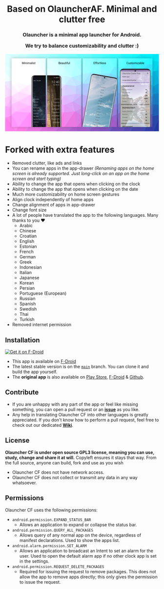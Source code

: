 <h1 align="center">Based on OlauncherAF. Minimal and clutter free</h1>  
</p><h3 align="center">Olauncher is a minimal app launcher for Android.

We try to balance customizability and clutter :)</h3>  


<img src="art/Header.png" width="1000">

# Forked with extra features

- Removed clutter, like ads and links
- You can rename apps in the app-drawer _(Renaming apps on the home screen is already supported. Just long-click on an app on the home screen and start typing)_
- Ability to change the app that opens when clicking on the clock
- Ability to change the app that opens when clicking on the date
- Much more customizability on home screen gestures
- Align clock independently of home apps
- Change alignment of apps in app-drawer
- Change font size
- A lot of people have translated the app to the following languages. Many thanks to you ❤️
  - Arabic
  - Chinese
  - Croatian
  - English
  - Estonian
  - French
  - German
  - Greek
  - Indonesian
  - Italian
  - Japanese
  - Korean
  - Persian
  - Portuguese (European)
  - Russian
  - Spanish
  - Swedish
  - Thai
  - Turkish
- Removed internet permission


## Installation
[<img src="https://fdroid.gitlab.io/artwork/badge/get-it-on.png"
    alt="Get it on F-Droid"
    height="80">](https://f-droid.org/packages/app.olaunchercf/)
	<!-- <a href="https://github.com/OlauncherCF/OlauncherCF/releases/" target="_blank">
	<img src="https://github.com/OlauncherCF/OlauncherCF/blob/67fa100d3f3c76111e75007cedf8b0e568aa2a42/art/get-it-on-github.png" alt="Get it on GitHub" height="80"/> Useful when relsease will be automatically generated by github -->
</a>

- This app is available on [F-Droid](https://f-droid.org/packages/app.olaunchercf/) <!-- & [Github](https://github.com/OlauncherCF/OlauncherCF/releases/) Useful when relsease will be automatically generated by github -->
- The latest stable version is on the [`main`](https://github.com/OlauncherCF/OlauncherCF/tree/main) branch. You can clone it and build the app yourself.
	<!-- - A github action should build an apk for every [release](https://github.com/OlauncherCF/OlauncherCF/releases). Useful when relsease will be automatically generated by github -->
- The **original app** is also available on [Play Store](https://play.google.com/store/apps/details?id=app.olauncher), [F-Droid](https://f-droid.org/fr/packages/app.olauncher/) & [Github](https://github.com/tanujnotes/Olauncher).

## Contribute

- If you are unhappy with any part of the app or feel like missing something, you can open a pull request or an [**issue**](https://github.com/OlauncherCF/OlauncherCF/issues/new/choose) as you like.
- Any help in translating Olauncher CF into other languages is greatly appreciated. If you don't know how to perform a pull request, feel free to check out our dedicated [**Wiki**](https://github.com/OlauncherCF/OlauncherCF/wiki).
<!-- - Translate using Crowdin: https://crowdin.com/project/olaunchercf -->

## License

**Olauncher CF is under open source GPL3 license, meaning you can use, study, change and share it at will.**
Copyleft ensures it stays that way. From the full source, anyone can build, fork and use as you wish

* Olauncher CF does not have network access.
* Olauncher CF does not collect or transmit any data in any way whatsoever.

## Permissions

Olauncher CF uses the following permissions:

- `android.permission.EXPAND_STATUS_BAR`
	- Allows an application to expand or collapse the status bar.
- `android.permission.QUERY_ALL_PACKAGES`
	- Allows query of any normal app on the device, regardless of manifest declarations. Used to show the apps list.
- `android.alarm.permission.SET_ALARM`
	- Allows an application to broadcast an Intent to set an alarm for the user. Used to open the default alarm app if no other clock app is set in the settings.
- `android.permission.REQUEST_DELETE_PACKAGES`
	- Required for issuing the request to remove packages. This does not allow the app to remove apps directly; this only gives the permission to issue the request.
